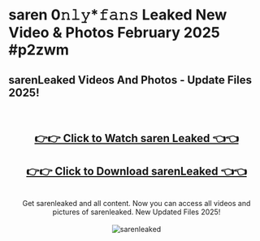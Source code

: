 # saren 0𝚗𝚕𝚢*𝚏𝚊𝚗𝚜 Leaked New Video & Photos February 2025 #p2zwm

<h2>sarenLeaked Videos And Photos - Update Files 2025!</h2>
<br>
<div align="center">
<h2><a href="https://mediaupload.pro?title=saren&ref=11F" rel="nofollow">👉👉 Click to Watch saren Leaked 👈👈</a></h2>
<h2><a href="https://mediaupload.pro?title=saren&ref=11F" rel="nofollow">👉👉 Click to Download sarenLeaked 👈👈</a></h2>
<br>
Get sarenleaked and all content. Now you can access all videos and pictures of sarenleaked. New Updated Files 2025!
<br>
<br>
<a href="https://mediaupload.pro?title=saren&ref=11F" rel="nofollow" data-target="animated-image.originalLink"><img src="https://i.ibb.co/Gkj2r4b/banner.png" alt="sarenleaked" style="max-width: 100%; display: inline-block;" data-target="animated-image.originalImage"></a>
</div>
<br>

